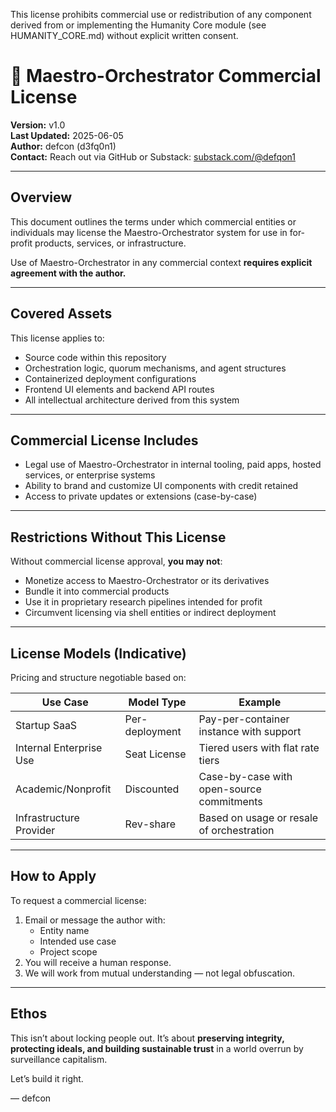 This license prohibits commercial use or redistribution of any component derived from or implementing the Humanity Core module (see HUMANITY_CORE.md) without explicit written consent.



# 💼 Maestro-Orchestrator Commercial License

**Version:** v1.0  
**Last Updated:** 2025-06-05  
**Author:** defcon (d3fq0n1)  
**Contact:** Reach out via GitHub or Substack: [substack.com/@defqon1](https://substack.com/@defqon1)

---

## Overview

This document outlines the terms under which commercial entities or individuals may license the Maestro-Orchestrator system for use in for-profit products, services, or infrastructure.

Use of Maestro-Orchestrator in any commercial context **requires explicit agreement with the author.**

---

## Covered Assets

This license applies to:

- Source code within this repository
- Orchestration logic, quorum mechanisms, and agent structures
- Containerized deployment configurations
- Frontend UI elements and backend API routes
- All intellectual architecture derived from this system

---

## Commercial License Includes

- Legal use of Maestro-Orchestrator in internal tooling, paid apps, hosted services, or enterprise systems
- Ability to brand and customize UI components with credit retained
- Access to private updates or extensions (case-by-case)

---

## Restrictions Without This License

Without commercial license approval, **you may not**:

- Monetize access to Maestro-Orchestrator or its derivatives
- Bundle it into commercial products
- Use it in proprietary research pipelines intended for profit
- Circumvent licensing via shell entities or indirect deployment

---

## License Models (Indicative)

Pricing and structure negotiable based on:

| Use Case                | Model Type       | Example                                     |
|-------------------------|------------------|---------------------------------------------|
| Startup SaaS            | Per-deployment   | Pay-per-container instance with support     |
| Internal Enterprise Use | Seat License     | Tiered users with flat rate tiers           |
| Academic/Nonprofit      | Discounted       | Case-by-case with open-source commitments   |
| Infrastructure Provider | Rev-share        | Based on usage or resale of orchestration   |

---

## How to Apply

To request a commercial license:

1. Email or message the author with:
   - Entity name
   - Intended use case
   - Project scope
2. You will receive a human response.
3. We will work from mutual understanding — not legal obfuscation.

---

## Ethos

This isn’t about locking people out. It’s about **preserving integrity, protecting ideals, and building sustainable trust** in a world overrun by surveillance capitalism.

Let’s build it right.

— defcon
